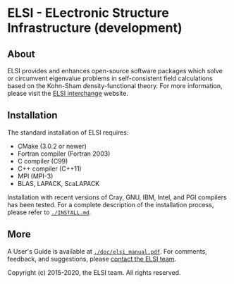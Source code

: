# ELSI - ELectronic Structure Infrastructure (development)

## About

ELSI provides and enhances open-source software packages which solve or
circumvent eigenvalue problems in self-consistent field calculations based on
the Kohn-Sham density-functional theory. For more information, please visit the
[ELSI interchange](https://elsi-interchange.org) website.

## Installation

The standard installation of ELSI requires:

* CMake (3.0.2 or newer)
* Fortran compiler (Fortran 2003)
* C compiler (C99)
* C++ compiler (C++11)
* MPI (MPI-3)
* BLAS, LAPACK, ScaLAPACK

Installation with recent versions of Cray, GNU, IBM, Intel, and PGI compilers
has been tested. For a complete description of the installation process, please
refer to [`./INSTALL.md`](./INSTALL.md).

## More

A User's Guide is available at [`./doc/elsi_manual.pdf`](./doc/elsi_manual.pdf).
For comments, feedback, and suggestions, please
[contact the ELSI team](mailto:elsi-team@duke.edu).

Copyright (c) 2015-2020, the ELSI team. All rights reserved.
